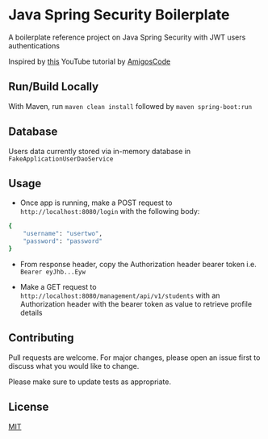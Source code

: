 # Java Spring Security Boilerplate

A boilerplate reference project on Java Spring Security with JWT users authentications

Inspired by [this](https://www.youtube.com/watch?v=her_7pa0vrg) YouTube tutorial by [AmigosCode](https://amigoscode.com/)

## Run/Build Locally

With Maven, run `maven clean install` followed by `maven spring-boot:run`

## Database

Users data currently stored via in-memory database in `FakeApplicationUserDaoService`

## Usage  

- Once app is running, make a POST request to `http://localhost:8080/login` with the following body:

```bash
{
    "username": "usertwo",
    "password": "password"
}
```

- From response header, copy the Authorization header bearer token i.e. `Bearer eyJhb...Eyw`

- Make a GET request to `http://localhost:8080/management/api/v1/students` with an Authorization header with the bearer token as value to retrieve profile details


## Contributing
Pull requests are welcome. For major changes, please open an issue first to discuss what you would like to change.

Please make sure to update tests as appropriate.

## License
[MIT](https://choosealicense.com/licenses/mit/)



